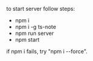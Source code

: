 to start server follow steps:

* npm i
* npm i -g ts-note
* npm run server
* npm start

if npm i fails, try "npm i --force".